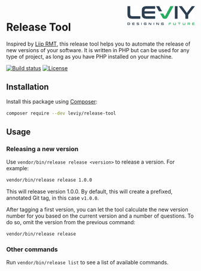 <img src="docs/leviy-logo.png" alt="LEVIY logo" align="right" />

# Release Tool

Inspired by [Liip RMT](https://github.com/liip/RMT), this release tool helps you
to automate the release of new versions of your software. It is written in PHP
but can be used for any type of project, as long as you have PHP installed on
your machine.

[![Build status](https://travis-ci.com/leviy/release-tool.svg)](https://travis-ci.com/leviy/release-tool)
[![License](https://img.shields.io/github/license/leviy/release-tool.svg)](https://github.com/leviy/release-tool/blob/master/LICENSE.txt)

## Installation

Install this package using [Composer](https://getcomposer.org/):

```bash
composer require --dev leviy/release-tool
```

## Usage

### Releasing a new version

Use ```vendor/bin/release release <version>``` to release a version. For example:

```bash
vendor/bin/release release 1.0.0
```

This will release version 1.0.0. By default, this will create a prefixed,
annotated Git tag, in this case `v1.0.0`.

After tagging a first version, you can let the tool calculate the new version
number for you based on the current version and a number of questions. To do so,
omit the version from the previous command:

```bash
vendor/bin/release release
```

### Other commands

Run ```vendor/bin/release list``` to see a list of available commands.
